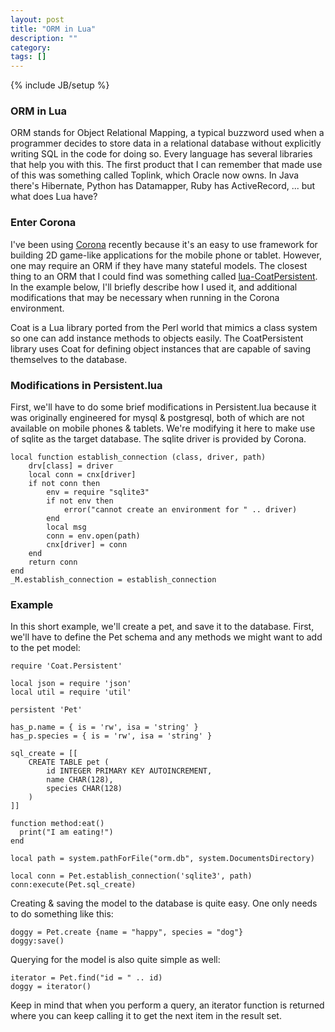 ```yaml
---
layout: post
title: "ORM in Lua"
description: ""
category: 
tags: []
---
```

{% include JB/setup %}

### ORM in Lua

ORM stands for Object Relational Mapping, a typical buzzword used when a programmer decides to store data in a relational database
without explicitly writing SQL in the code for doing so.  Every language has several libraries that help you with this.  The first
product that I can remember that made use of this was something called Toplink, which Oracle now owns.  In Java there's Hibernate,
Python has Datamapper, Ruby has ActiveRecord, ... but what does Lua have?

### Enter Corona

I've been using [Corona](http://www.coronalabs.com) recently because it's an easy to use framework for building 2D game-like 
applications for the mobile phone or tablet.  However, one may require an ORM if they have many stateful models.  The closest thing
to an ORM that I could find was something called [lua-CoatPersistent](http://fperrad.github.com/lua-CoatPersistent/).  In the
example below, I'll briefly describe how I used it, and additional modifications that may be necessary when running in the Corona
environment.

Coat is a Lua library ported from the Perl world that mimics a class system so one can add instance methods to objects easily.  The
CoatPersistent library uses Coat for defining object instances that are capable of saving themselves to the database.

### Modifications in Persistent.lua

First, we'll have to do some brief modifications in Persistent.lua because it was originally engineered for mysql & postgresql, both
of which are not available on mobile phones & tablets.  We're modifying it here to make use of sqlite as the target database.  The
sqlite driver is provided by Corona.

    local function establish_connection (class, driver, path)
        drv[class] = driver
        local conn = cnx[driver]
        if not conn then
            env = require "sqlite3"
            if not env then
                error("cannot create an environment for " .. driver)
            end
            local msg
            conn = env.open(path)
            cnx[driver] = conn
        end
        return conn
    end
    _M.establish_connection = establish_connection


### Example

In this short example, we'll create a pet, and save it to the database.  First, we'll have to define the Pet schema and any methods
we might want to add to the pet model:

    require 'Coat.Persistent'

    local json = require 'json'
    local util = require 'util'

    persistent 'Pet'

    has_p.name = { is = 'rw', isa = 'string' }
    has_p.species = { is = 'rw', isa = 'string' }

    sql_create = [[
        CREATE TABLE pet (
            id INTEGER PRIMARY KEY AUTOINCREMENT,
            name CHAR(128),
            species CHAR(128)
        )
    ]]
    
    function method:eat()
      print("I am eating!")
    end

    local path = system.pathForFile("orm.db", system.DocumentsDirectory)

    local conn = Pet.establish_connection('sqlite3', path)
    conn:execute(Pet.sql_create)

Creating & saving the model to the database is quite easy.  One only needs to do something like this:

    doggy = Pet.create {name = "happy", species = "dog"}
    doggy:save()

Querying for the model is also quite simple as well:

    iterator = Pet.find("id = " .. id)
    doggy = iterator()

Keep in mind that when you perform a query, an iterator function is returned where you can keep calling it
to get the next item in the result set.
